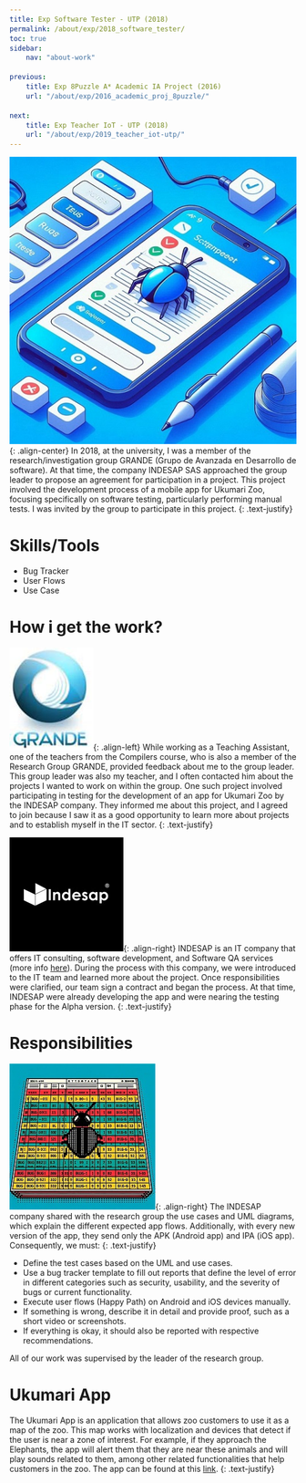 ```yaml
---
title: Exp Software Tester - UTP (2018)
permalink: /about/exp/2018_software_tester/
toc: true
sidebar:
    nav: "about-work"

previous:
    title: Exp 8Puzzle A* Academic IA Project (2016)
    url: "/about/exp/2016_academic_proj_8puzzle/"
    
next:
    title: Exp Teacher IoT - UTP (2018)
    url: "/about/exp/2019_teacher_iot-utp/"
---
```


![Mobile tester representation](/assets/img/work/software_tester-2018/mobile_tester.jpeg){: .align-center}
In 2018, at the university, I was a member of the research/investigation group GRANDE (Grupo de Avanzada en Desarrollo de software). At that time, the company INDESAP SAS approached the group leader to propose an agreement for participation in a project. This project involved the development process of a mobile app for Ukumari Zoo, focusing specifically on software testing, particularly performing manual tests. I was invited by the group to participate in this project.
{: .text-justify}

# Skills/Tools
* Bug Tracker
* User Flows
* Use Case

# How i get the work?
![Research group](/assets/img/work/software_tester-2018/Grande.jpeg){: .align-left}
While working as a Teaching Assistant, one of the teachers from the Compilers course, who is also a member of the Research Group GRANDE, provided feedback about me to the group leader. This group leader was also my teacher, and I often contacted him about the projects I wanted to work on within the group. One such project involved participating in testing for the development of an app for Ukumari Zoo by the INDESAP company. They informed me about this project, and I agreed to join because I saw it as a good opportunity to learn more about projects and to establish myself in the IT sector.
{: .text-justify}

![Research group](/assets/img/work/software_tester-2018/indesap-logo.png){: .align-right}
INDESAP is an IT company that offers IT consulting, software development, and Software QA services (more info [here](https://indesap.com/)). During the process with this company, we were introduced to the IT team and learned more about the project. Once responsibilities were clarified, our team sign a contract and began the process. At that time, INDESAP were already developing the app and were nearing the testing phase for the Alpha version.
{: .text-justify}

# Responsibilities
![Research group](/assets/img/work/software_tester-2018/bugtracker.jpeg){: .align-right}
The INDESAP company shared with the research group the use cases and UML diagrams, which explain the different expected app flows. Additionally, with every new version of the app, they send only the APK (Android app) and IPA (iOS app). Consequently, we must:
{: .text-justify}
* Define the test cases based on the UML and use cases.
* Use a bug tracker template to fill out reports that define the level of error in different categories such as security, usability, and the severity of bugs or current functionality.
* Execute user flows (Happy Path) on Android and iOS devices manually.
* If something is wrong, describe it in detail and provide proof, such as a short video or screenshots.
* If everything is okay, it should also be reported with respective recommendations.

All of our work was supervised by the leader of the research group.

# Ukumari App
The Ukumari App is an application that allows zoo customers to use it as a map of the zoo. This map works with localization and devices that detect if the user is near a zone of interest. For example, if they approach the Elephants, the app will alert them that they are near these animals and will play sounds related to them, among other related functionalities that help customers in the zoo. The app can be found at this [link](https://apkspc.com/App/com.indesap.ukumari/).
{: .text-justify}
